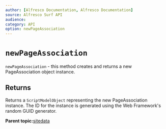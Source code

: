 ```yaml
---
author: [Alfresco Documentation, Alfresco Documentation]
source: Alfresco Surf API
audience: 
category: API
option: newPageAssociation
---
```


# `newPageAssociation`

`newPageAssociation` - this method creates and returns a new PageAssociation object instance.

## Returns

Returns a `ScriptModelObject` representing the new PageAssociation instance. The ID for the instance is generated using the Web Framework's random GUID generator.

**Parent topic:**[sitedata](../references/APISurf-sitedata.md)

